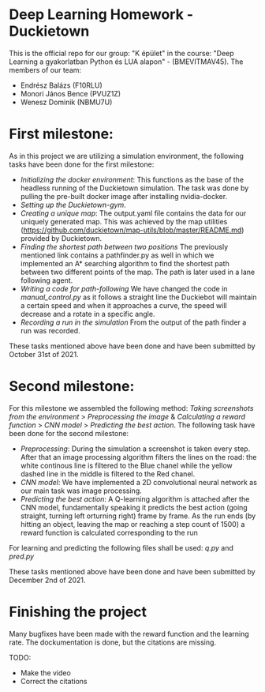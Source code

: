 # Deep Learning Homework - Duckietown
This is the official repo for our group: "K épület" in the course: "Deep Learning a gyakorlatban Python és LUA alapon" - (BMEVITMAV45). The members of our team:
- Endrész Balázs (F10RLU)
- Monori János Bence (PVUZ1Z)
- Wenesz Dominik (NBMU7U)

# First milestone:
As in this project we are utilizing a simulation environment, the following tasks have been done for the first milestone:
- *Initializing the docker environment*: This functions as the base of the headless running of the Duckietown simulation. The task was done by pulling the pre-built docker image after installing nvidia-docker.
- *Setting up the Duckietown-gym*. 
- *Creating a unique map*: The output.yaml file contains the data for our uniquely generated map. This was achieved by the map utilities (https://github.com/duckietown/map-utils/blob/master/README.md) provided by Duckietown.
- *Finding the shortest path between two positions* The previously mentioned link contains a pathfinder.py as well in which we implemented an A* searching algorithm to find the shortest path between two different points of the map. The path is later used in a lane following agent.
- *Writing a code for path-following* We have changed the code in *manual_control.py* as it follows a straight line the Duckiebot will maintain a certain speed and when it approaches a curve, the speed will decrease and a rotate in a specific angle.
- *Recording a run in the simulation* From the output of the path finder a run was recorded. 

These tasks mentioned above have been done and have been submitted by October 31st of 2021.

# Second milestone:
For this milestone we assembled the following method: *Taking screenshots from the environment* > *Preprocessing the image* & *Calculating a reward function* > *CNN model* > *Predicting the best action*. The following task have been done for the second milestone:
- *Preprocessing*: During the simulation a screenshot is taken every step. After that an image processing algorithm filters the lines on the road: the white continous line is filtered to the Blue chanel while the yellow dashed line in the middle is filtered to the Red chanel.
- *CNN model*: We have implemented a 2D convolutional neural network as our main task was image processing. 
- *Predicting the best action*: A Q-learning algorithm is attached after the CNN model, fundamentally speaking it predicts the best action (going straight, turning left orturning right) frame by frame. As the run ends (by hitting an object, leaving the map or reaching a step count of 1500) a reward function is calculated corresponding to the run

For learning and predicting the following files shall be used: *q.py* and *pred.py*

 These tasks mentioned above have been done and have been submitted by December 2nd of 2021.

# Finishing the project
Many bugfixes have been made with the reward function and the learning rate. The dockumentation is done, but the citations are missing.

TODO: 
- Make the video
- Correct the citations
